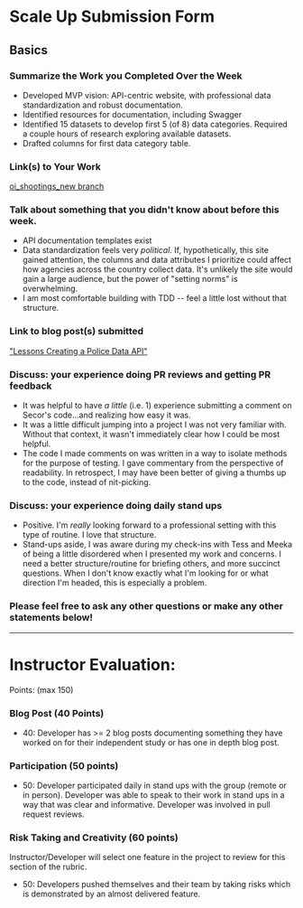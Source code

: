 # Scale Up Submission Form

## Basics
### Summarize the Work you Completed Over the Week
  * Developed MVP vision: API-centric website, with professional data standardization and robust documentation.
  * Identified resources for documentation, including Swagger
  * Identified 15 datasets to develop first 5 (of 8) data categories. Required a couple hours of research exploring available datasets.
  * Drafted columns for first data category table.

### Link(s) to Your Work
[oi_shootings_new branch](https://github.com/bethsebian/police_data_tracker/tree/oi_shootings_new)

### Talk about something that you didn't know about before this week.
  * API documentation templates exist
  * Data standardization feels very *political*. If, hypothetically, this site gained attention, the columns and data attributes I prioritize could affect how agencies across the country collect data. It's unlikely the site would gain a large audience, but the power of "setting norms" is overwhelming.
  * I am most comfortable building with TDD -- feel a little lost without that structure.

### Link to blog post(s) submitted
  ["Lessons Creating a Police Data API"](http://bethsebian.github.io/civic_tech/2016/04/17/lessons-creating-a-police-data-api.html)

### Discuss: your experience doing PR reviews and getting PR feedback
  * It was helpful to have _a little_ (i.e. 1) experience submitting a comment on Secor's code...and realizing how easy it was.
  * It was a little difficult jumping into a project I was not very familiar with. Without that context, it wasn't immediately clear how I could be most helpful.
  * The code I made comments on was written in a way to isolate methods for the purpose of testing. I gave commentary from the perspective of readability. In retrospect, I may have been better of giving a thumbs up to the code, instead of nit-picking.

### Discuss: your experience doing daily stand ups
  * Positive. I'm _really_ looking forward to a professional setting with this type of routine. I love that structure.
  * Stand-ups aside, I was aware during my check-ins with Tess and Meeka of being a little disordered when I presented my work and concerns. I need a better structure/routine for briefing others, and more succinct questions. When I don't know exactly what I'm looking for or what direction I'm headed, this is especially a problem.

### Please feel free to ask any other questions or make any other statements below!

-----

# Instructor Evaluation:

Points: (max 150)

### Blog Post (40 Points)  
  * 40: Developer has >= 2 blog posts documenting something they have worked on for their independent study or has one in depth blog post.

### Participation (50 points)
  * 50: Developer participated daily in stand ups with the group (remote or in person). Developer was able to speak to their work in stand ups in a way that was clear and informative. Developer was involved in pull request reviews.

### Risk Taking and Creativity (60 points)

Instructor/Developer will select one feature in the project to review for this section of the rubric.

  * 50: Developers pushed themselves and their team by taking risks which is demonstrated by an almost delivered feature.


